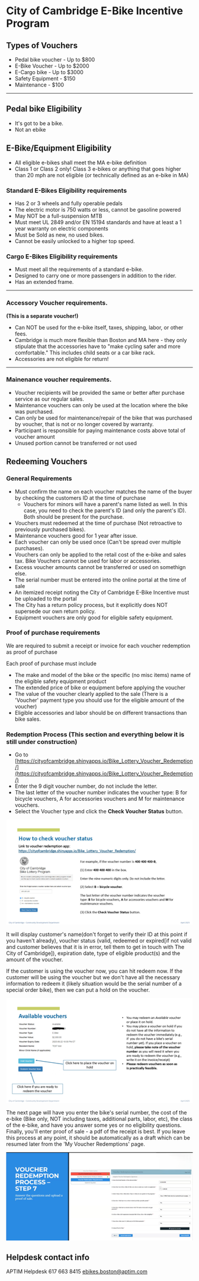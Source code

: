 # City of Cambridge E-Bike Incentive Program
## Types of Vouchers
* Pedal bike voucher - Up to $800
* E-Bike Voucher - Up to $2000
* E-Cargo bike - Up to $3000  
* Safety Equipment - $150
* Maintenance - $100

---
## Pedal bike Eligibility
* It's got to be a bike. 
* Not an ebike 

## E-Bike/Equipment Eligibility
* All eligible e-bikes shall meet the MA e-bike definition  
* Class 1 or Class 2 only! Class 3 e-bikes or anything that goes higher than 20 mph are not eligible (or technically defined as an e-bike in MA)  

### Standard E-Bikes Eligibility requirements
* Has 2 or 3 wheels and fully operable pedals  
* The electric motor is 750 watts or less, cannot be gasoline powered  
* May NOT be a full-suspension MTB  
* Must meet UL 2849 and/or EN 15194 standards and have at least a 1 year warranty on electric components  
* Must be Sold as new, no used bikes.  
* Cannot be easily unlocked to a higher top speed.

### Cargo E-Bikes Eligibility requirements
* Must meet all the requirements of a standard e-bike.
* Designed to carry one or more passengers in addition to the rider. 
* Has an extended frame.

---

### Accessory Voucher requirements.
**(This is a separate voucher!)**

* Can NOT be used for the e-bike itself, taxes, shipping, labor, or other fees.  
* Cambridge is much more flexible than Boston and MA here - they only stipulate that the accessories have to "make cycling safer and more comfortable." This includes child seats or a car bike rack.
* Accessories are not eligible for return!

---

### Mainenance voucher requirements.

* Voucher recipients will be provided the same or better after purchase service as our regular sales.
* Maintenance vouchers can only be used at the location where the bike was purchased.
* Can only be used for maintenance/repair of the bike that was purchased by voucher, that is not or no longer covered by warranty.
* Participant is responsible for paying maintenance costs above total of voucher amount
* Unused portion cannot be transferred or not used

## Redeeming Vouchers

### General Requirements
* Must confirm the name on each voucher matches the name of the buyer by checking the customers ID at the time of purchase  
	* Vouchers for minors will have a parent's name listed as well. In this case, you need to check the parent's ID (and only the parent's ID). Both should be present for the purchase.
* Vouchers must redeemed at the time of purchase (Not retroactive to previously purchased bikes).
* Maintenance vouchers good for 1 year after issue.
* Each voucher can only be used once (Can't be spread over multiple purchases).
* Vouchers can only be applied to the retail cost of the e-bike and sales tax. Bike Vouchers cannot be used for labor or accessories. 
* Excess voucher amounts cannot be transferred or used on somethign else.
* The serial number must be entered into the online portal at the time of sale
* An  itemized receipt noting the City of Cambridge E-Bike Incentive must be uploaded to the portal
* The City has a return policy process, but it explicitly does NOT supersede our own return policy. 
* Equipment vouchers are only good for eligible safety equipment.

### Proof of purchase requirements
We are required to submit a receipt or invoice for each voucher redemption as proof of purchase

Each proof of purchase must include
* The make and model of the bike or the specific (no misc items) name of the eligible safety equipment product
* The extended price of bike or equipment before applying the voucher
* The value of the voucher clearly applied to the sale (There is a 'Voucher' payment type you should use for the eligible amount of the voucher)
* Eligible accessories and labor should be on different transactions than bike sales. 

### Redemption Process (This section and everything below it is still under construction)
* Go to [https://cityofcambridge.shinyapps.io/Bike_Lottery_Voucher_Redemption/](https://cityofcambridge.shinyapps.io/Bike_Lottery_Voucher_Redemption/)
* Enter the 9 digit voucher number, do not include the letter.
* The last letter of the voucher number indicates the voucher type: B for bicycle vouchers, A for accessories vouchers and M for maintenance vouchers.
* Select the Voucher type and click the **Check Voucher Status** button.

![image](images\cambridgevoucher1.jpg)

It will display customer's name(don't forget to verify their ID at this point if you haven't already), voucher status (valid, redeemed or expired[if not valid and customer believes that it is in error, tell them to get in touch with The City of Cambridge]), expiration date, type of eligible product(s) and the amount of the voucher.  

If the customer is using the voucher now, you can hit redeem now. If the customer will be using the voucher but we don't have all the necessary information to redeem it (likely situation would be the serial number of a special order bike), then we can put a hold on the voucher. 

![image](images\cambridgevoucher2.jpg)

The next page will have you enter the bike's serial number, the cost of the e-bike (Bike only, NOT including taxes, additional parts, labor, etc), the class of the e-bike, and have you answer some yes or no eligibility questions. Finally, you'll enter proof of sale - a pdf of the receipt is best. 
If you leave this process at any point, it should be automatically as a draft which can be resumed later from the 'My Voucher Redemptions' page.



![image](images\voucher3.PNG)


## Helpdesk contact info
APTIM Helpdesk
617 663 8415
ebikes.boston@aptim.com
